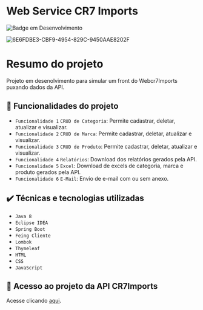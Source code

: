 # Web Service CR7 Imports

![Badge em Desenvolvimento](http://img.shields.io/static/v1?label=STATUS&message=EM%20DESENVOLVIMENTO&color=GREEN&style=for-the-badge)

![6E6FDBE3-CBF9-4954-829C-9450AAE8202F](https://github.com/user-attachments/assets/a18beec9-7578-4b98-b6d1-26c6dcb9e733)

# Resumo do projeto
Projeto em desenolvimento para simular um front do Webcr7Imports puxando dados da API.

## 🔨 Funcionalidades do projeto

- `Funcionalidade 1` `CRUD de Categoria`: Permite cadastrar, deletar, atualizar e visualizar.
- `Funcionalidade 2` `CRUD de Marca`: Permite cadastrar, deletar, atualizar e visualizar.
- `Funcionalidade 3` `CRUD de Produto`: Permite cadastrar, deletar, atualizar e visualizar.
- `Funcionalidade 4` `Relatórios`: Download dos relatórios gerados pela API.
- `Funcionalidade 5` `Excel`: Download de excels de categoria, marca e produto gerados pela API.
- `Funcionalidade 6` `E-Mail`: Envio de e-mail com ou sem anexo.


## ✔️ Técnicas e tecnologias utilizadas

- ``Java 8``
- ``Eclipse IDEA``
- ``Spring Boot``
- ``Feing Cliente``
- ``Lombok``
- ``Thymeleaf``
- ``HTML``
- ``CSS``
- ``JavaScript``

## 📁 Acesso ao projeto da API CR7Imports
Acesse clicando [aqui](DouglasProenca_ProjetoIntegradorIIApiRest).

